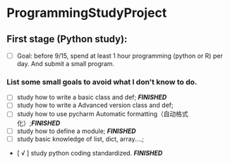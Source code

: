 # ProgrammingStudyProject
## First stage (Python study): 
- [ ] Goal: before 9/15, spend at least 1 hour programming (python or R) per day. And submit a small program. 

### List some small goals to avoid what I don't know to do.
  - [ ] study how to write a basic class and def; _**FINISHED**_
  - [ ] study how to write a Advanced version class and def; 
  - [ ] study how to use pycharm Automatic formatting（自动格式化）;_**FINISHED**_
  - [ ] study how to define a module; _**FINISHED**_
  - [ ] study basic knowledge of list, dict, array....;
  - [ √ ] study python coding standardized. _**FINISHED**_


